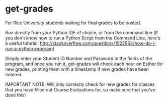 # get-grades
For Rice University students waiting for final grades to be posted.

Run directly from your Python IDE of choice, or from the command line 
(If you don't know how to run a Python Script from the Command Line, here's a useful tutorial: http://stackoverflow.com/questions/1522564/how-do-i-run-a-python-program)

Simply enter your Student ID Number and Password in the fields of the program, and once you run it, get-grades will check each hour on Esther for new grades, printing them with a timestamp if new grades have been entered.

IMPORTANT NOTE: Will only correctly check for new grades for classes that you have filled out Course Evaluations for, so make sure that you've done this!
